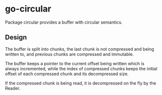 # go-circular

Package circular provides a buffer with circular semantics.

## Design

The buffer is split into chunks, the last chunk is not compressed and being written to, and previous chunks
are compressed and immutable.

The buffer keeps a pointer to the current offset being written which is always incremented, while the index
of compressed chunks keeps the initial offset of each compressed chunk and its decompressed size.

If the compressed chunk is being read, it is decompressed on the fly by the Reader.
